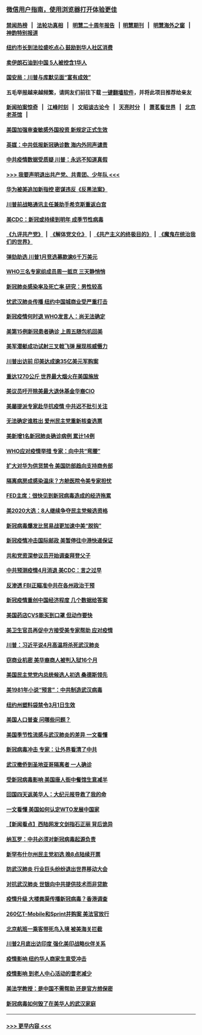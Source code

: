 ### [微信用户指南，使用浏览器打开体验更佳](https://github.com/gfw-breaker/banned-news1/blob/master/indexes/wechat-guide.md?t=0)
#### [禁闻热榜](热点新闻.md?t=0)  &nbsp;&nbsp;|&nbsp;&nbsp; [法轮功真相](https://github.com/gfw-breaker/truth/blob/master/README.md?t=0) &nbsp;&nbsp;|&nbsp;&nbsp; [明慧二十周年报告](https://github.com/gfw-breaker/mh-reports/blob/master/README.md?t=0) &nbsp;&nbsp;|&nbsp;&nbsp;[明慧期刊](https://github.com/gfw-breaker/mh-qikan) &nbsp;&nbsp;|&nbsp;&nbsp; [明慧海外之窗](https://github.com/gfw-breaker/mh-news/blob/master/README.md?t=0) &nbsp;&nbsp;|&nbsp;&nbsp; [神韵特别报道](https://github.com/gfw-breaker/mh-news/blob/master/shenyun.md?t=0)
#### [纽约市长到法拉盛吃点心  鼓励到华人社区消费](../pages/nsc412/n11868197.md?t=02141922) 
#### [卖伊朗石油到中国  5人被控含1华人](../pages/nsc412/n11867988.md?t=02141922) 
#### [国安局：川普与库默见面“富有成效”](../pages/nsc412/n11867976.md?t=02141922) 
#### 五毛举报越来越频繁，请网友们前往下载 [一键翻墙软件](https://github.com/gfw-breaker/ssr-accounts)，并将此项目推荐给亲友
#### [新闻拍案惊奇](https://github.com/gfw-breaker/banned-news1/blob/master/pages/link4.md) &nbsp;&nbsp;|&nbsp;&nbsp; [江峰时刻](https://github.com/gfw-breaker/banned-news1/blob/master/pages/link4.md) &nbsp;&nbsp;|&nbsp;&nbsp; [文昭谈古论今](https://github.com/gfw-breaker/banned-news1/blob/master/pages/link4.md) &nbsp;&nbsp;|&nbsp;&nbsp; [天亮时分](https://github.com/gfw-breaker/banned-news1/blob/master/pages/link4.md) &nbsp;&nbsp;|&nbsp;&nbsp; [萧茗看世界](https://github.com/gfw-breaker/banned-news1/blob/master/pages/link4.md) &nbsp;&nbsp;|&nbsp;&nbsp; [北京老茶馆](https://github.com/gfw-breaker/banned-news1/blob/master/pages/link4.md) &nbsp;&nbsp;|&nbsp;&nbsp; 
#### [美国加强审查敏感外国投资 新规定正式生效](../pages/nsc412/n11868041.md?t=02141922) 
#### [英媒：中共低报新冠确诊数 海内外同声谴责](../pages/nsc412/n11867421.md?t=02141922) 
#### [中共疫情数据受质疑 川普：永远不知道真假](../pages/nsc412/n11867195.md?t=02141922) 
#### [>>> 我要声明退出共产党、共青团、少年队 <<<](https://github.com/begood0513/goodnews/blob/master/quit/letter.md) 
#### [华为被美追加新指控 密谋违反《反黑法案》](../pages/nsc412/n11867191.md?t=02141922) 
#### [川普前战略通讯主任兼助手希克斯重返白宫](../pages/nsc412/n11867104.md?t=02141922) 
#### [美CDC：新冠或持续到明年 成季节性病毒](../pages/nsc412/n11867279.md?t=02141922) 
#### [《九评共产党》](https://github.com/begood0513/9ping.md/blob/master/README.md) &nbsp;|&nbsp; [《解体党文化》](../../../../jtdwh.md/blob/master/README.md)  &nbsp;|&nbsp; [《共产主义的终极目的》](../../../../gczydzjmd.md/blob/master/README.md) &nbsp;|&nbsp; [《魔鬼在统治我们的世界》](../../../../mgztzwmdsj.md/blob/master/README.md) 
#### [弹劾助选 川普1月竞选募款逾6千万美元](../pages/nsc412/n11866950.md?t=02141922) 
#### [WHO三名专家组成员周一抵京 三天静悄悄](../pages/nsc412/n11866947.md?t=02141922) 
#### [新冠肺炎感染率及死亡率 研究：男性较高](../pages/nsc412/n11866956.md?t=02141922) 
#### [忧武汉肺炎传播 纽约中国城商业受严重打击](../pages/nsc412/n11866902.md?t=02141922) 
#### [新冠疫情何时退 WHO发言人：尚无法确定](../pages/nsc412/n11866864.md?t=02141922) 
#### [美第15例新冠患者确诊 上周五随包机回美](../pages/nsc412/n11866852.md?t=02141922) 
#### [美军潜艇成功试射三叉戟飞弹 展现核威慑力](../pages/nsc412/n11866046.md?t=02141922) 
#### [川普出访前 印美达成逾35亿美元军购案](../pages/nsc412/n11865444.md?t=02141922) 
#### [重达1270公斤 世界最大烟火在美国施放](../pages/nsc412/n11865198.md?t=02141922) 
#### [美议员吁开除美最大退休基金华裔CIO](../pages/nsc412/n11865230.md?t=02141922) 
#### [美屡提派专家赴华抗疫情 中共迟不批引关注](../pages/nsc412/n11864719.md?t=02141922) 
#### [无法确定谁胜出 爱州民主党重新核查选票](../pages/nsc412/n11864830.md?t=02141922) 
#### [美新增1名新冠肺炎确诊病例 累计14例](../pages/nsc412/n11864893.md?t=02141922) 
#### [WHO应对疫情举措 专家：向中共“弯腰”](../pages/nsc412/n11864727.md?t=02141922) 
#### [扩大对华为供货禁令 美国防部趋向支持商务部](../pages/nsc412/n11864773.md?t=02141922) 
#### [隔离病房成感染温床？方舱医院令美专家担忧](../pages/nsc412/n11864575.md?t=02141922) 
#### [FED主席：很快见到新冠病毒造成的经济拖累](../pages/nsc412/n11864507.md?t=02141922) 
#### [美2020大选：8人继续争夺民主党候选资格](../pages/nsc412/n11864327.md?t=02141922) 
#### [新冠病毒爆发比贸易战更加速中美“脱钩”](../pages/nsc412/n11864470.md?t=02141922) 
#### [新冠疫情冲击国际邮政 美暂停往中港快递保证](../pages/nsc412/n11864207.md?t=02141922) 
#### [共和党资深参议员开始调查拜登父子](../pages/nsc412/n11863984.md?t=02141922) 
#### [中共预测疫情4月消退 美CDC：言之过早](../pages/nsc412/n11864310.md?t=02141922) 
#### [反渗透 FBI正瞄准中共在各州政治干预](../pages/nsc412/n11864300.md?t=02141922) 
#### [新冠疫情重创中国经济程度 几个数据给答案](../pages/nsc412/n11864203.md?t=02141922) 
#### [美国药店CVS能买到口罩 但动作要快](../pages/nsc412/n11862438.md?t=02141922) 
#### [美卫生官员再促中方接受美专家帮助 应对疫情](../pages/nsc412/n11864043.md?t=02141922) 
#### [川普：习近平说4月高温将杀死武汉肺炎](../pages/nsc412/n11860814.md?t=02141922) 
#### [窃商业机密 美华裔商人被判入狱16个月](../pages/nsc412/n11863911.md?t=02141922) 
#### [美国民主党党内总统候选人初选 桑德斯领先](../pages/nsc412/n11863475.md?t=02141922) 
#### [美1981年小说“预言”：中共制造武汉病毒](../pages/nsc412/n11863306.md?t=02141922) 
#### [纽约州塑料袋禁令3月1日生效](../pages/nsc412/n11862832.md?t=02141922) 
#### [美国人口普查  问哪些问题？](../pages/nsc412/n11862808.md?t=02141922) 
#### [美国季节性流感与武汉肺炎的差异 一文看懂](../pages/nsc412/n11862428.md?t=02141922) 
#### [新冠病毒冲击 专家：让外界看清了中共](../pages/nsc412/n11862280.md?t=02141922) 
#### [武汉撤侨到圣地亚哥隔离者 一人确诊](../pages/nsc412/n11862460.md?t=02141922) 
#### [受新冠病毒影响 美国唐人街中餐馆生意减半](../pages/nsc412/n11861940.md?t=02141922) 
#### [回国四天返美华人：大纪元报导救了我的命](../pages/nsc412/n11862181.md?t=02141922) 
#### [一文看懂 美国如何认定WTO发展中国家](../pages/nsc412/n11862051.md?t=02141922) 
#### [【新闻看点】西陆网发文剑指石正丽 背后诡异](../pages/nsc412/n11861792.md?t=02141922) 
#### [纳瓦罗：中共必须对新冠病毒起源负责](../pages/nsc412/n11861810.md?t=02141922) 
#### [新罕布什尔州民主党初选 晚8点陆续开票](../pages/nsc412/n11861872.md?t=02141922) 
#### [防武汉肺炎 行业巨头纷纷退出世界移动大会](../pages/nsc412/n11861795.md?t=02141922) 
#### [对抗武汉肺炎 世银向中共提供技术而非贷款](../pages/nsc412/n11861652.md?t=02141922) 
#### [疫情升级 大楼粪渠传播新冠病毒？香港调查](../pages/nsc412/n11861556.md?t=02141922) 
#### [260亿T-Mobile和Sprint并购案 美法官放行](../pages/nsc412/n11861511.md?t=02141922) 
#### [北京航班一乘客带死鸟入境 被美海关拦截](../pages/nsc412/n11861317.md?t=02141922) 
#### [川普2月底出访印度 强化美印战略伙伴关系](../pages/nsc412/n11860557.md?t=02141922) 
#### [疫情影响  纽约华人商家生意受冲击](../pages/nsc412/n11860284.md?t=02141922) 
#### [疫情影响  到老人中心活动的耆老减少](../pages/nsc412/n11860199.md?t=02141922) 
#### [美法学教授：是中国不需帮助 还是官方想保密](../pages/nsc412/n11859492.md?t=02141922) 
#### [新冠病毒如何毁了在美华人的武汉家庭](../pages/nsc412/n11859524.md?t=02141922) 

----
#### [ >>> 更早内容 <<< ](../indexes/nsc412-earlier.md)
